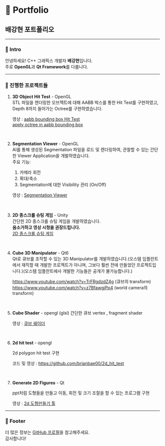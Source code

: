# 🎨 Portfolio

## 배강현 포트폴리오

---

### 👋 Intro

안녕하세요! C++ 그래픽스 개발자 **배강현**입니다.  
주로 **OpenGL**과 **Qt Framework**를 다룹니다.

---

### 📂 진행한 프로젝트들

1. **3D Object Hit Test** - OpenGL  
   STL 파일을 렌더링한 오브젝트에 대해 AABB 박스를 통한 Hit Test를 구현하였고, Depth 8까지 들어가는 Octree를 구현하였습니다.

   영상 :
   [aabb bounding box Hit Test](https://github.com/user-attachments/assets/9dccb044-96c4-4f9f-8985-fe5c82e8b470)   
   [apply octree in aabb bounding box](https://github.com/user-attachments/assets/1d2de8b1-4cc2-4d60-abad-576a607e0aaf)



<br>


2. **Segmentation Viewer** - OpenGL  
   AI를 통해 생성된 Segmentation 파일을 로드 및 렌더링하여, 관찰할 수 있는 간단한 Viewer Application을 개발하였습니다.  
   주요 기능:  
   1) 카메라 회전  
   2) 확대/축소  
   3) Segmentation에 대한 Visibility 관리 (On/Off)
      
   영상 : [Segmentation Viewer](https://github.com/user-attachments/assets/7a594fa0-2d65-4fac-a01b-aa1d0c40eee3)



<br>


3. **2D 종스크롤 슈팅 게임** - Unity  
   간단한 2D 종스크롤 슈팅 게임을 개발하였습니다.  
   **음소거하고 영상 시청을 권장드립니다.**  
   [2D 종스크롤 슈팅 게임](https://github.com/user-attachments/assets/5f7eed5d-5c1c-4637-b611-4602672d692a)


<br>



4. **Cube 3D Manipulator** - Qt6  
   Qt로 큐브를 조작할 수 있는 3D Manipulator를 개발하였습니다.(오스템 임플란트에서 재직할 때 개발한 프로젝트가 아니며, 그보다 훨씬 전에 만들었던 프로젝트입니다.)(오스템 임플란트에사 개발한 기능들은 공개가 불가능합니다.)
   
   https://www.youtube.com/watch?v=TrFRgdzdZ4g    (큐브의 transform)  
   https://www.youtube.com/watch?v=z7BfawgjPp4    (world camera의 transform)


<br>


5. **Cube Shader** - opengl (glsl)
  간단한 큐브 vertex , fragment shader

     영상 : [큐브 쉐이더](https://github.com/user-attachments/assets/e9c0d485-c177-4f07-92f6-25fb9080f232)
  


<br>


6. **2d hit test** - opengl
   
    2d polygon hit test 구현
   
   코드 및 영상 : https://github.com/brianbae00/2d_hit_test


<br>


7. **Generate 2D Figures** - Qt
   
   ppt처럼 도형들을 만들고 이동, 회전 및 크기 조절을 할 수 있는 프로그램 구현

   영상 : [2d 도형만들기 툴](https://github.com/user-attachments/assets/29cffb28-d170-44e4-82e9-4761407d0e8d)



---

### 🌟 Footer

더 많은 정보는 [GitHub 프로필](https://github.com/brianbae00)을 참고해주세요.  
감사합니다!
